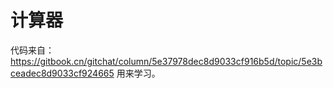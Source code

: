 # 计算器

代码来自：https://gitbook.cn/gitchat/column/5e37978dec8d9033cf916b5d/topic/5e3bceadec8d9033cf924665
用来学习。











